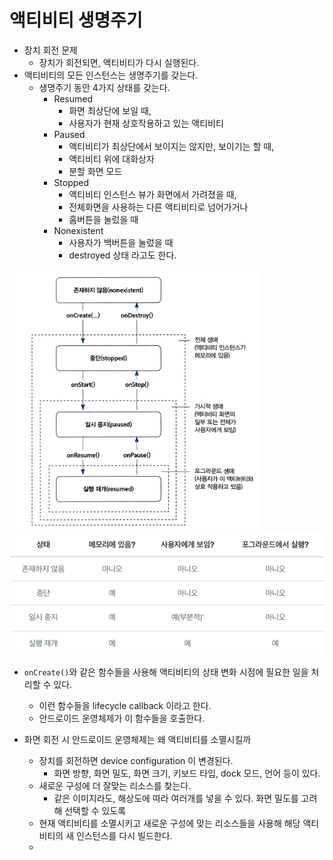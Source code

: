 # 액티비티 생명주기

- 장치 회전 문제
  - 장치가 회전되면, 액티비티가 다시 실행된다.
- 액티비티의 모든 인스턴스는 생명주기를 갖는다.
  - 생명주기 동안 4가지 상태를 갖는다.
    - Resumed
      - 화면 최상단에 보일 때,
      - 사용자가 현재 상호작용하고 있는 액티비티
    - Paused
      - 액티비티가 최상단에서 보이지는 않지만, 보이기는 할 때,
      - 액티비티 위에 대화상자
      - 분할 화면 모드
    - Stopped
      - 액티비티 인스턴스 뷰가 화면에서 가려졌을 때,
      - 전체화면을 사용하는 다른 액티비티로 넘어가거나
      - 홈버튼을 눌렀을 때
    - Nonexistent
      - 사용자가 백버튼을 눌렀을 때
      - destroyed 상태 라고도 한다.


<img src="img.png" width="400"/>
<img src="img_1.png"/>


- `onCreate()`와 같은 함수들을 사용해 액티비티의 상태 변화 시점에 필요한 일을 처리할 수 있다.
  - 이런 함수들을 lifecycle callback 이라고 한다.
  - 안드로이드 운영체제가 이 함수들을 호출한다.


- 화면 회전 시 안드로이드 운영체제는 왜 액티비티를 소멸시킬까
  - 장치를 회전하면 device configuration 이 변경된다. 
    - 화면 방향, 화면 밀도, 화면 크기, 키보드 타입, dock 모드, 언어 등이 있다.
  - 새로운 구성에 더 잘맞는 리소스를 찾는다.
    - 같은 이미지라도, 해상도에 따라 여러개를 넣을 수 있다. 화면 밀도를 고려해 선택할 수 있도록
  - 현재 액티비티를 소멸시키고 새로운 구성에 맞는 리소스들을 사용해 해당 액티비티의 새 인스턴스를 다시 빌드한다.
  - 
